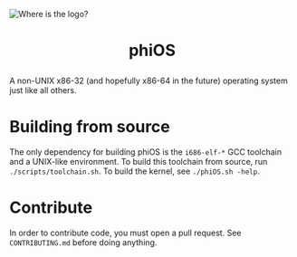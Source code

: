 ![Where is the logo?](https://github.com/synthels/phiOS/images/logo.png?raw=true)
# <p style="text-align:center"> phiOS </p>
A non-UNIX x86-32 (and hopefully x86-64 in the future) operating system just like all others.

# Building from source
The only dependency for building phiOS is the `i686-elf-*` GCC toolchain and a UNIX-like environment. To build this toolchain from source, run `./scripts/toolchain.sh`. To build the kernel, see `./phiOS.sh -help`.

# Contribute
In order to contribute code, you must open a pull request. See `CONTRIBUTING.md` before doing anything.
